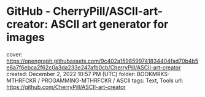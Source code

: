 # GitHub - CherryPill/ASCII-art-creator: ASCII art generator for images

cover: https://opengraph.githubassets.com/9c402a1598599741834404fad70b4b5e6a7f6ebca2f62c0a3da233e247afb0cb/CherryPill/ASCII-art-creator
created: December 2, 2022 10:57 PM (UTC)
folder: BOOKMRKS-MTHRFCKR / PROGAMMING-MTHRFCKR / ASCII
tags: Text, Tools
url: https://github.com/CherryPill/ASCII-art-creator